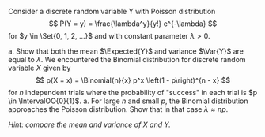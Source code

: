 Consider a discrete random variable Y with Poisson distribution
$$
    P(Y = y) = \frac{\lambda^y}{y!} e^{-\lambda}
$$
for $y \in \Set{0, 1, 2, ...}$ and with constant parameter $\lambda > 0$.

a.  Show that both the mean $\Expected{Y}$ and variance $\Var{Y}$ are equal to $\lambda$.
    We encountered the Binomial distribution for discrete random variable $X$ given by
    $$
        p(X = x) = \Binomial{n}{x} p^x \left(1 - p\right)^{n - x}
    $$
    for $n$ independent trials where the probability of "success" in each trial is $p \in \IntervalOO{0}{1}$.
a.  For large $n$ and small $p$, the Binomial distribution approaches the Poisson distribution.
    Show that in that case $\lambda \approx np$.

_Hint: compare the mean and variance of $X$ and $Y$._
